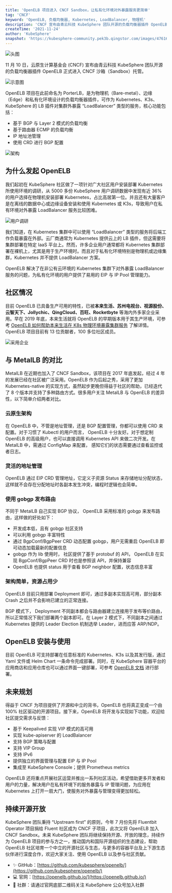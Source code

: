 ```yaml
---
title: 'OpenELB 项目进入 CNCF Sandbox，让私有化环境对外暴露服务更简单'
tag: 'CNCF'
keyword: 'OpenELB, 负载均衡器, Kubernetes, LoadBalancer, 物理机'
description: 'CNCF 宣布由青云科技 KubeSphere 团队开源的负载均衡器插件 OpenELB 正式进入 CNCF 沙箱'
createTime: '2021-11-24'
author: 'KubeSphere'
snapshot: 'https://kubesphere-community.pek3b.qingstor.com/images/4761636694917_.pic_hd.jpg'
--- 
```


![头图](https://kubesphere-community.pek3b.qingstor.com/images/4761636694917_.pic_hd.jpg)

11 月 10 日，云原生计算基金会 (CNCF) 宣布由青云科技 KubeSphere 团队开源的负载均衡器插件 OpenELB 正式进入 CNCF 沙箱（Sandbox）托管。

![示意图](https://kubesphere-community.pek3b.qingstor.com/images/8471636692467_.pic_hd.jpg)

OpenELB 项目在此前命名为 PorterLB，是为物理机（Bare-metal）、边缘（Edge）和私有化环境设计的负载均衡器插件，可作为 Kubernetes、K3s、KubeSphere 的 LB 插件对集群外暴露 “LoadBalancer” 类型的服务，核心功能包括：

- 基于 BGP 与 Layer 2 模式的负载均衡 
- 基于路由器 ECMP 的负载均衡
- IP 地址池管理
- 使用 CRD 进行 BGP 配置

![架构](https://kubesphere-community.pek3b.qingstor.com/images/8441636691354_.pic_hd.jpg)

## 为什么发起 OpenELB

我们起初在 KubeSphere 社区做了一项针对广大社区用户安装部署 Kubernetes 所使用环境的调研，从 5000 多份 KubeSphere 用户调研数据中发现有近 36% 的用户选择在物理机安装部署 Kubernetes，占比高居第一位。并且还有大量客户是在离线的数据中心或边缘设备安装和使用 Kubernetes 或 K3s，导致用户在私有环境对外暴露 LoadBalancer 服务比较困难。

![用户调研](https://kubesphere-community.pek3b.qingstor.com/images/8401636689164_.pic.jpg)

我们知道，在 Kubernetes 集群中可以使用 “LoadBalancer” 类型的服务将后端工作负载暴露在外部。云厂商通常为 Kubernetes 提供云上的 LB 插件，但这需要将集群部署在特定 IaaS 平台上。然而，许多企业用户通常都将 Kubernetes 集群部署在裸机上，尤其是用于生产环境时。而且对于私有化环境特别是物理机或边缘集群，Kubernetes 并不提供 LoadBalancer 方案。

OpenELB 解决了在非公有云环境的 Kubernetes 集群下对外暴露 LoadBalancer 服务的问题，为私有化环境的用户提供了易用的 EIP 与 IP Pool 管理能力。

## 社区情况

目前 OpenELB 已具备生产可用的特性，已被**本来生活、苏州电视台、视源股份、云智天下、Jollychic、QingCloud、百旺、Rocketbyte** 等海内外多家企业采用。早在 2019 年底，本来生活就将 OpenELB 的早期版本用于其生产环境，可参考 [OpenELB 如何帮助本来生活在 K8s 物理环境暴露集群服务](https://mp.weixin.qq.com/s/uFwYaPE7cVolLWxYHcgZdQ) 了解详情。OpenELB 项目目前有 13 位贡献者，100 多位社区成员。

![采用企业](https://kubesphere-community.pek3b.qingstor.com/images/8411636689286_.pic_hd.jpg)

## 与 MetalLB 的对比

MetalLB 在近期也加入了 CNCF Sandbox，该项目在 2017 年底发起，经过 4 年的发展已经在社区被广泛采用。OpenELB 作为后起之秀，采用了更加  Kubernetes-native 的实现方式，虽然起步更晚但得益于社区的帮助，已经迭代了 8 个版本并支持了多种路由方式。很多用户关注 MetalLB 与 OpenELB 的差异性，以下简单介绍两者对比。

### 云原生架构

在 OpenELB 中，不管是地址管理，还是 BGP 配置管理，你都可以使用 CRD 来配置。对于习惯了 Kubectl 的用户而言， OpenELB 十分友好。对于想定制 OpenELB 的高级用户，也可以直接调用 Kubernetes API 来做二次开发。在 MetalLB 中，需通过 ConfigMap 来配置， 感知它们的状态需要通过查看监控或者日志。

### 灵活的地址管理

OpenELB 通过 EIP CRD 管理地址，它定义子资源 Status 来存储地址分配状态，这样就不会存在分配地址时各副本发生冲突，编程时逻辑也会简单。

### 使用 gobgp 发布路由

不同于 MetalLB 自己实现 BGP 协议， OpenELB 采用标准的 gobgp 来发布路由，这样做的好处如下：

- 开发成本低，且有 gobgp 社区支持
- 可以利用 gobgp 丰富特性
- 通过 BgpConf/BgpPeer CRD 动态配置 gobgp，用户无需重启 OpenELB 即可动态加载最新的配置信息
- gobgp 作为 lib 使用时， 社区提供了基于 protobuf 的 API， OpenELB 在实现 BgpConf/BgpPeer CRD 时也是参照该 API，并保持兼容
- OpenELB 也提供 status 用于查看 BGP neighbor 配置，状态信息丰富

### 架构简单，资源占用少

OpenELB 目前只用部署 Deployment 即可，通过多副本实现高可用，部分副本 Crash 之后并不会影响已建立的正常连接。

BGP 模式下， Deployment 不同副本都会与路由器建立连接用于发布等价路由，所以正常情况下我们部署两个副本即可。在 Layer 2 模式下，不同副本之间通过 Kubernetes 提供的 Leader Election 机制选举 Leader，进而应答 ARP/NDP。

## OpenELB 安装与使用

目前 OpenELB 可支持部署在任意标准的 Kubernetes、K3s 以及其发行版，通过 Yaml 文件或 Helm Chart 一条命令完成部署。同时，在 KubeSphere 容器平台的应用商店和应用仓库也可以通过界面一键部署，可参考 [OpenELB 文档](https://openelb.github.io/docs/getting-started/installation/) 进行部署。

## 未来规划

得益于 CNCF 为项目提供了开源和中立的背书，OpenELB 也将真正变成一个由 100% 社区驱动的开源项目。接下来，OpenELB 将开发与实现如下功能，欢迎给社区提交需求与反馈：

- 基于 Keepalived 实现 VIP 模式的高可用
- 实现 kube-apiserver 的 LoadBalancer
- 支持 BGP 策略与配置
- 支持 VIP Group
- 支持 IPv6
- 提供独立的界面管理与配置 EIP 与 IP Pool
- 集成至 KubeSphere Console；提供 Prometheus metrics 

OpenELB 还将重点开展社区运营并推出一系列社区活动，希望借助更多开发者和用户的力量，解决用户在私有环境下的服务暴露与 IP 管理问题，为应用在 Kubernetes 上打开一扇大门，使服务对外暴露与管理变得更加轻松。

## 持续开源开放

KubeSphere 团队秉持 “Upstream first” 的原则，今年 7 月份先将 Fluentbit Operator 项目捐给 Fluent 社区成为 CNCF 子项目，此次又将 OpenELB 加入 CNCF Sandbox。未来 KubeSphere 团队将继续保持开源、开放的理念，持续作为 OpenELB 项目的参与方之一，推动国内和国际开源组织的生态建设，帮助 OpenELB 社区培育一个中立的开源社区与生态，与更多的容器平台及上下游生态伙伴进行深度合作，欢迎大家关注、使用 OpenELB 以及参与社区贡献。

- ✨ GitHub：[https://github.com/kubesphere/openelb/](https://github.com/kubesphere/openelb/)
- 💻 官网：[https://openelb.github.io/](https://openelb.github.io/)
- 🙋 社群：请通过官网底部二维码关注 KubeSphere 公众号加入社群

